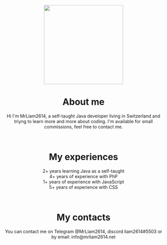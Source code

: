<p align="center">
  <img width=250 src="https://user-images.githubusercontent.com/79377342/146078884-56b76114-f777-4966-94cb-c0952ffb227f.png">
</p>

 <h1 align="center">About me</h1>
 
<p align="center">
  Hi I'm MrLiam2614, a self-taught Java developer living in Switzerland and triyng to learn more and more about coding.
  I'm available for small commissions, feel free to contact me.
</p>
<br>
  <h1 align="center">My experiences</h1>
<p align="center">
2+ years learning Java as a self-taught<br>
4+ years of experience with PhP<br>
1+ years of experience with JavaScript<br>
5+ years of experience with CSS<br>
</p>
<br>
  <h1 align="center">My contacts</h1>
<p align="center">
  You can contact me on Telegram @MrLiam2614, discord liam2614#5503 or by email: info@mrliam2614.net
</p>
